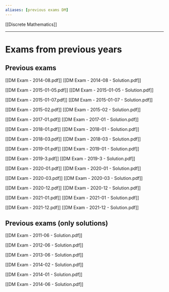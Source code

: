 ```yaml
---
aliases: [previous exams DM]
---
```


[[Discrete Mathematics]]

---

# Exams from previous years

## Previous exams

[[DM Exam - 2014-08.pdf]]
[[DM Exam - 2014-08 - Solution.pdf]]

[[DM Exam - 2015-01-05.pdf]]
[[DM Exam - 2015-01-05 - Solution.pdf]]

[[DM Exam - 2015-01-07.pdf]]
[[DM Exam - 2015-01-07 - Solution.pdf]]

[[DM Exam - 2015-02.pdf]]
[[DM Exam - 2015-02 - Solution.pdf]]

[[DM Exam - 2017-01.pdf]]
[[DM Exam - 2017-01 - Solution.pdf]]

[[DM Exam - 2018-01.pdf]]
[[DM Exam - 2018-01 - Solution.pdf]]

[[DM Exam - 2018-03.pdf]]
[[DM Exam - 2018-03 - Solution.pdf]]

[[DM Exam - 2019-01.pdf]]
[[DM Exam - 2019-01 - Solution.pdf]]

[[DM Exam - 2019-3.pdf]]
[[DM Exam - 2019-3 - Solution.pdf]]

[[DM Exam - 2020-01.pdf]]
[[DM Exam - 2020-01 - Solution.pdf]]

[[DM Exam - 2020-03.pdf]]
[[DM Exam - 2020-03 - Solution.pdf]]

[[DM Exam - 2020-12.pdf]]
[[DM Exam - 2020-12 - Solution.pdf]]

[[DM Exam - 2021-01.pdf]]
[[DM Exam - 2021-01 - Solution.pdf]]

[[DM Exam - 2021-12.pdf]]
[[DM Exam - 2021-12 - Solution.pdf]]


## Previous exams (only solutions)

[[DM Exam - 2011-06 - Solution.pdf]]

[[DM Exam - 2012-06 - Solution.pdf]]

[[DM Exam - 2013-06 - Solution.pdf]]

[[DM Exam - 2014-02 - Solution.pdf]]

[[DM Exam - 2014-01 - Solution.pdf]]

[[DM Exam - 2014-06 - Solution.pdf]]

